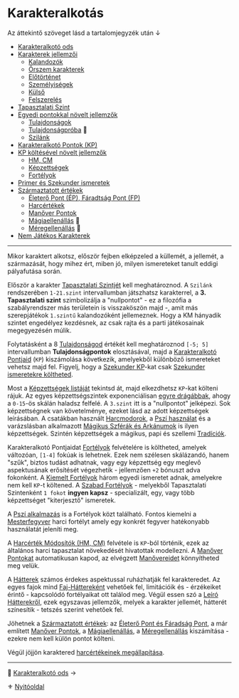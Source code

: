 # Karakteralkotás

Az áttekintő szöveget lásd a tartalomjegyzék után ↓

- [Karakteralkotó ods](011_karakteralkoto_ods.md)
- [Karakterek jellemzői](012_00_karakter_jellemzoi.md)
  - [Kalandozók](012_01_kalandozok.md)
  - [Őrszem karakterek](012_02_orszem_karakterek.md)
  - [Előtörténet](012_03_elotortenet.md)
  - [Személyiségek](012_04_szemelyisegek.md)
  - [Külső](012_05_kulso.md)
  - [Felszerelés](012_06_felszereles.md)
- [Tapasztalati Szint](013_tsz_szintlepes.md)
- [Egyedi pontokkal növelt jellemzők](014_00_egyedi_pontokkal_novelt_jellemzok.md)
  - [Tulajdonságok](014_01_tulajdonsagok.md)
  - [Tulajdonságpróba](014_02_tulajdonsagproba.md) 🎲
  - [Szilánk](014_03_szilank.md)
- [Karakteralkotó Pontok (KP)](015_kp.md)
- [KP költésével növelt jellemzők](016_00_kp_koltesevel_novelt_jellemzok.md)
  - [HM, CM](016_01_hm_cm.md)
  - [Képzettségek](030_01_kepzettseglista.md)
  - [Fortélyok](040_fortelyok.md)
- [Primer és Szekunder ismeretek](017_primer_szekunder_ismeretek.md)
- [Származtatott értékek](018_00_szarmaztatott_ertekek.md)
  - [Életerő Pont (ÉP), Fáradtság Pont (FP)](018_01_ep_kt.md)
  - [Harcértékek](018_02_harcertekek_99.md)
  - [Manőver Pontok](018_03_manover_pontok_99.md)
  - [Mágiaellenállás](018_04_magiaellenallas.md) 🎲
  - [Méregellenállás](018_05_meregellenallas.md) 🎲
-  [Nem Játékos Karakterek](019_njk.md)

---

Mikor karaktert alkotsz, először fejben elképzeled a küllemét, a jellemét, a származását, hogy mihez ért, miben jó, milyen ismereteket tanult eddigi pályafutása során.

Először a karakter [Tapasztalati Szintjét](013_tsz_szintlepes.md) kell meghatároznod. A `Szilánk` rendszerében `1-21.szint` intervallumban játszhatsz karakterrel, a **3. Tapasztalati szint** szimbolizálja a "nullpontot" - ez a filozófia a szabályrendszer más területein is visszaköszön majd -, amit más szerepjátékok `1.szintű` kalandozóként jellemeznek. Hogy a KM hányadik szintet engedélyez kezdésnek, az csak rajta és a parti játékosainak megegyezésén múlik.

Folytatásként a 8 [Tulajdonságod](014_01_tulajdonsagok.md) értékét kell meghatároznod `[-5; 5]` intervallumban **Tulajdonságpontok** elosztásával, majd a [Karakteralkotó Pontjaid](015_kp.md) (`KP`) kiszámolása következik, amelyekből különböző ismereteket vehetsz majd fel. Figyelj, hogy a [Szekunder KP](015_kp.md)-kat csak [Szekunder ismeretekre költheted](017_primer_szekunder_ismeretek.md).

Most a [Képzettségek listáját](030_01_kepzettseglista.md) tekintsd át, majd elkezdhetsz `KP`-kat költeni rájuk. Az egyes képzettségszintek exponenciálisan [egyre drágábbak](030_05_kepzettsegszintek_kp_igenye.md), ahogy a `0-15`-ös skálán haladsz felfelé. A `3.szint` itt is a "nullpontot" jelképezi. Sok képzettségnek van követelménye, ezeket lásd az adott képzettségek leírásában. A csatákban használt [Harcmodorok](030_01_kepzettseglista.md#harci-képzettségek-🅿️), a [Pszí használat](kepzettsegek.primer.misztikus/pszi_hasznalat.md) és a varázslásban alkalmazott [Mágikus Szférák és Arkánumok](107_magikus_szferak_arkanumok.md) is ilyen képzettségek. Szintén képzettségek a mágikus, papi és szellemi [Tradíciók](050_tradiciok.md).

Karakteralkotó Pontjaidat [Fortélyok](040_fortelyok.md) felvételére is költheted, amelyek változóan, `[1-4]` fokúak is lehetnek. Ezek nem szélesen skálázandó, hanem "szűk", biztos tudást adhatnak, vagy egy képzettség egy meglevő aspektusának erősítését végezhetik - jellemzően `+2` bónuszt adva fokonként.  A  [Kiemelt Fortélyok](041_kiemelt_fortelyok.md) három egyedi ismeretet adnak, amelyekre nem kell `KP`-t költened. A [Szabad Fortélyok](042_szabad_fortelyok.md) - melyekből Tapasztalati Szintenként `1 fokot` **ingyen kapsz** - specializált, egy, vagy több képzettséget "kiterjesztő" ismeretek.

A [Pszí alkalmazás](fortelyok.misztikus/pszi_kiterjesztes.md) is a Fortélyok közt található. Fontos kiemelni a [Mesterfegyver](fortelyok.harci/mesterfegyver.md) harci fortélyt amely egy konkrét fegyver hatékonyabb használatát jeleníti meg.

A [Harcérték Módosítók (HM, CM)](016_01_hm_cm.md) felvétele is `KP`-ból történik, ezek az általános harci tapasztalat növekedését hivatottak modellezni. A [Manőver Pontokat](066_02_manover_pontok.md) automatikusan kapod, az elvégzett [Manővereidet](066_00_manoverek.md) könnyítheted meg velük.

A [Hátterek](020_hattererek.md) számos érdekes aspektussal ruházhatják fel karakteredet. Az egyes fajok mind [Faj-Háttereként](021_faj_hatterek.md) vehetőek fel, limitációik és - érzékeiket érintő - kapcsolódó fortélyaikat ott találod meg. Végül essen szó a [Leíró Hátterekről](022_leiro_hatterek.md), ezek egyszavas jellemzők, melyek a karakter jellemét, hátterét színesítik - tetszés szerint vehetőek fel.

Jöhetnek a [Származtatott értékek](018_00_szarmaztatott_ertekek.md): az [Életerő Pont és Fáradság Pont](018_01_ep_kt.md), a már említett [Manőver Pontok](066_02_manover_pontok.md), a [Mágiaellenállás](018_04_magiaellenallas.md), a [Méregellenállás](018_05_meregellenallas.md) kiszámítása - ezekre nem kell külön pontot költeni.

Végül jöjjön karaktered [harcértékeinek megállapítása](062_01_ke_te_ve_ce.md).

---

🔗 [Karakteralkotó ods](011_karakteralkoto_ods.md) →

⚜️ [Nyitóoldal](start.md#1-karakteralkot%C3%A1s)
